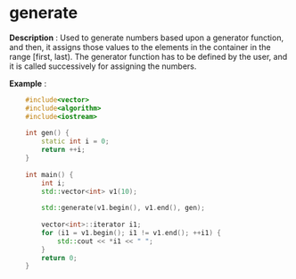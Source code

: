 # generate

**Description** : Used to generate numbers based upon a generator function, and then, it assigns those values to the elements in the container in the range [first, last).
The generator function has to be defined by the user, and it is called successively for assigning the numbers.

**Example** : 
```cpp
    #include<vector>
    #include<algorithm> 
    #include<iostream>
    
    int gen() { 
        static int i = 0; 
        return ++i; 
    } 
   
    int main() { 
        int i; 
        std::vector<int> v1(10); 
  
        std::generate(v1.begin(), v1.end(), gen); 
  
        vector<int>::iterator i1; 
        for (i1 = v1.begin(); i1 != v1.end(); ++i1) { 
            std::cout << *i1 << " "; 
        } 
        return 0; 
    }
```
